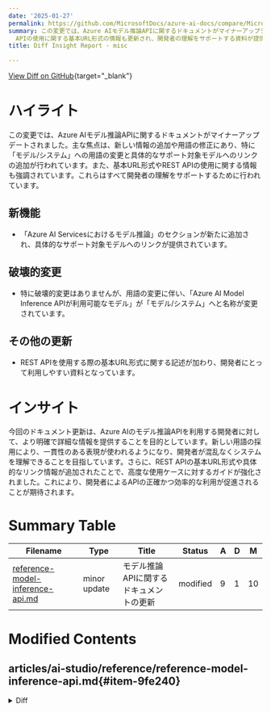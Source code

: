 ```yaml
---
date: '2025-01-27'
permalink: https://github.com/MicrosoftDocs/azure-ai-docs/compare/MicrosoftDocs:c67b444...MicrosoftDocs:9cc44af
summary: この変更では、Azure AIモデル推論APIに関するドキュメントがマイナーアップデートされ、主に新しい情報の追加や用語の修正が行われました。特に「モデル/システム」への用語変更と、具体的なサポート対象モデルへのリンクの追加が強調されています。また、REST
  APIの使用に関する基本URL形式の情報も更新され、開発者の理解をサポートする資料が提供されています。全体として、今回の更新はAzure AIのモデル推論APIを利用する開発者にとって、より明確で詳細な情報を提供することを目的としています。
title: Diff Insight Report - misc

---
```


[View Diff on GitHub](https://github.com/MicrosoftDocs/azure-ai-docs/compare/MicrosoftDocs:c67b444...MicrosoftDocs:9cc44af){target="_blank"}

# ハイライト
この変更では、Azure AIモデル推論APIに関するドキュメントがマイナーアップデートされました。主な焦点は、新しい情報の追加や用語の修正にあり、特に「モデル/システム」への用語の変更と具体的なサポート対象モデルへのリンクの追加が行われています。また、基本URL形式やREST APIの使用に関する情報も強調されています。これらはすべて開発者の理解をサポートするために行われています。

## 新機能
- 「Azure AI Servicesにおけるモデル推論」のセクションが新たに追加され、具体的なサポート対象モデルへのリンクが提供されています。
  
## 破壊的変更
- 特に破壊的変更はありませんが、用語の変更に伴い、「Azure AI Model Inference APIが利用可能なモデル」が「モデル/システム」へと名称が変更されています。

## その他の更新
- REST APIを使用する際の基本URL形式に関する記述が加わり、開発者にとって利用しやすい資料となっています。

# インサイト
今回のドキュメント更新は、Azure AIのモデル推論APIを利用する開発者に対して、より明確で詳細な情報を提供することを目的としています。新しい用語の採用により、一貫性のある表現が使われるようになり、開発者が混乱なくシステムを理解できることを目指しています。さらに、REST APIの基本URL形式や具体的なリンク情報が追加されたことで、高度な使用ケースに対するガイドが強化されました。これにより、開発者によるAPIの正確かつ効率的な利用が促進されることが期待されます。

# Summary Table
|  Filename  | Type |    Title    | Status | A  | D  | M  |
|------------|------|-------------|--------|----|----|----|
| [reference-model-inference-api.md](#item-9fe240) | minor update | モデル推論APIに関するドキュメントの更新 | modified | 9 | 1 | 10 | 


# Modified Contents
## articles/ai-studio/reference/reference-model-inference-api.md{#item-9fe240}

<details>
<summary>Diff</summary>
````diff
@@ -36,7 +36,7 @@ Having a uniform way to consume foundational models allow developers to realize
 
 ## Availability
 
-The Azure AI Model Inference API is available in the following models:
+The Azure AI Model Inference API is available in the following models/systems:
 
 Models deployed to [serverless API endpoints](../how-to/deploy-models-serverless.md):
 
@@ -58,6 +58,11 @@ Models deployed to [managed inference](../concepts/deployments-overview.md):
 > * [Phi-3](../how-to/deploy-models-phi-3.md), and [Phi-4](../how-to/deploy-models-phi-4.md) family of models
 > * [Mistral](../how-to/deploy-models-mistral-open.md) and [Mixtral](../how-to/deploy-models-mistral-open.md?tabs=mistral-8x7B-instruct) family of models
 
+Models deployed to [Azure AI model inference in Azure AI Services](../../ai-foundry/model-inference/overview.md):
+
+> [!div class="checklist"]
+> * See [supported models](../../ai-foundry/model-inference/concepts/models.md).
+
 The API is compatible with Azure OpenAI model deployments.
 
 > [!NOTE]
@@ -81,6 +86,9 @@ The API indicates how developers can consume predictions for the following modal
 
 You can use streamlined inference clients in the language of your choice to consume predictions from models running the Azure AI model inference API.
 
+> [!IMPORTANT]
+> When working with the Azure AI model inference endpoint (preview), the base URL to connect to is of the form `https://<resource-name>.services.ai.azure.com/models`. Use this URL with the parameter `endpoint`. If using REST APIs, such is the base URL you have to append to the modality you want to consume. Read about [how to use the Azure AI model inference endpoint](../../ai-foundry/model-inference/how-to/inference.md).
+
 # [Python](#tab/python)
 
 Install the package `azure-ai-inference` using your package manager, like pip:
````
</details>

### Summary

```json
{
    "modification_type": "minor update",
    "modification_title": "モデル推論APIに関するドキュメントの更新"
}
```

### Explanation
この変更は、Azure AIモデル推論APIに関するドキュメントの更新を反映しています。具体的には、いくつかの文の改善と追加情報の提供が行われています。

- 「Azure AI Model Inference APIが利用可能なモデル」に関する記述が更新され、「モデル/システム」へと用語が変更されました。
- 「Azure AI Servicesにおけるモデル推論」が新たに追加され、具体的なサポート対象モデルへのリンクが設けられました。
- 注意すべき点として、Azure AIモデル推論エンドポイントを使用する際の基本URL形式が記載され、REST APIの使用に関する情報も提供されています。

これにより、開発者がAPIを利用する際の理解が深まるよう、情報が整理されて強化されています。


